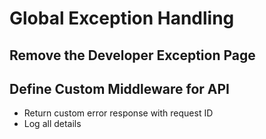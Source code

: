 # Global Exception Handling

## Remove the Developer Exception Page

## Define Custom Middleware for API
- Return custom error response with request ID
- Log all details